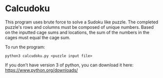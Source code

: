 # Calcudoku
This program uses brute force to solve a Sudoku like puzzle. The completed puzzle's rows and columns must be composed of unique numbers. Based on the inputted cage sums and locations, the sum of the numbers in the cages must equal the cage sum.

To run the program:
```
python3 calcudoku.py <puzzle input file>
```

If you don't have version 3 of python, you can download it here: https://www.python.org/downloads/
